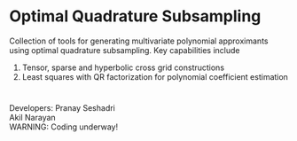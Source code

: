 # Optimal Quadrature Subsampling

Collection of tools for generating multivariate polynomial approximants using optimal quadrature subsampling. Key capabilities include <br />
1. Tensor, sparse and hyperbolic cross grid constructions <br />
2. Least squares with QR factorization for polynomial coefficient estimation <br />

# 
Developers: Pranay Seshadri <br />
            Akil Narayan <br />
WARNING: Coding underway!
